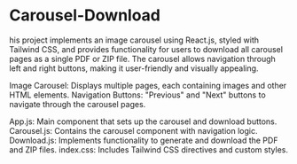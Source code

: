 # Carousel-Download
his project implements an image carousel using React.js, styled with Tailwind CSS, and provides functionality for users to download all carousel pages as a single PDF or ZIP file. The carousel allows navigation through left and right buttons, making it user-friendly and visually appealing.


Image Carousel: 
Displays multiple pages, each containing images and other HTML elements.
Navigation Buttons: 
"Previous" and "Next" buttons to navigate through the carousel pages.

App.js: 
Main component that sets up the carousel and download buttons.
Carousel.js: 
Contains the carousel component with navigation logic.
Download.js: 
Implements functionality to generate and download the PDF and ZIP files.
index.css: 
Includes Tailwind CSS directives and custom styles.
